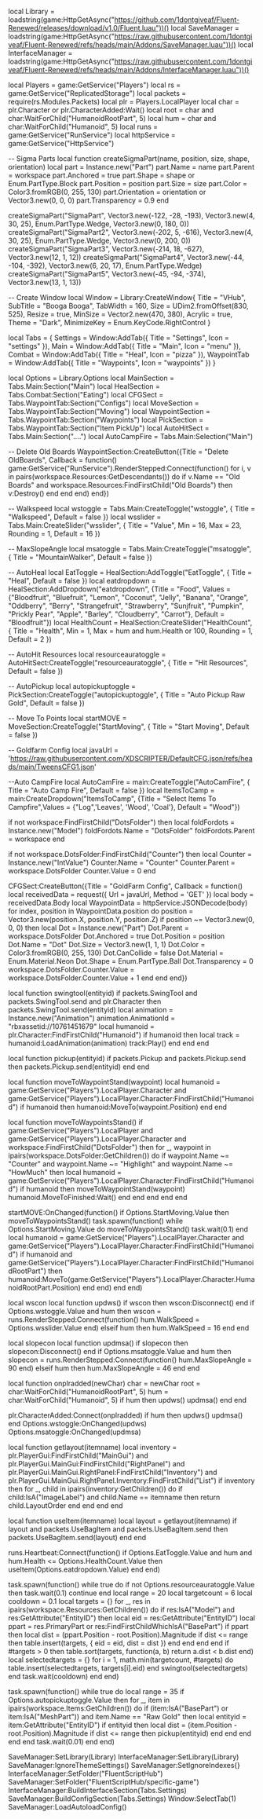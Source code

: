 local Library = loadstring(game:HttpGetAsync("https://github.com/1dontgiveaf/Fluent-Renewed/releases/download/v1.0/Fluent.luau"))()
local SaveManager = loadstring(game:HttpGetAsync("https://raw.githubusercontent.com/1dontgiveaf/Fluent-Renewed/refs/heads/main/Addons/SaveManager.luau"))()
local InterfaceManager = loadstring(game:HttpGetAsync("https://raw.githubusercontent.com/1dontgiveaf/Fluent-Renewed/refs/heads/main/Addons/InterfaceManager.luau"))()
 
local Players = game:GetService("Players")
local rs = game:GetService("ReplicatedStorage")
local packets = require(rs.Modules.Packets)
local plr = Players.LocalPlayer
local char = plr.Character or plr.CharacterAdded:Wait()
local root = char and char:WaitForChild("HumanoidRootPart", 5)
local hum = char and char:WaitForChild("Humanoid", 5)
local runs = game:GetService("RunService")
local httpService = game:GetService("HttpService")
 
-- Sigma Parts
local function createSigmaPart(name, position, size, shape, orientation)
    local part = Instance.new("Part")
    part.Name = name
    part.Parent = workspace
    part.Anchored = true
    part.Shape = shape or Enum.PartType.Block
    part.Position = position
    part.Size = size
    part.Color = Color3.fromRGB(0, 255, 130)
    part.Orientation = orientation or Vector3.new(0, 0, 0)
    part.Transparency = 0.9
end
 
createSigmaPart("SigmaPart", Vector3.new(-122, -28, -193), Vector3.new(4, 30, 25), Enum.PartType.Wedge, Vector3.new(0, 180, 0))
createSigmaPart("SigmaPart2", Vector3.new(-202, 5, -616), Vector3.new(4, 30, 25), Enum.PartType.Wedge, Vector3.new(0, 200, 0))
createSigmaPart("SigmaPart3", Vector3.new(-214, 18, -627), Vector3.new(12, 1, 12))
createSigmaPart("SigmaPart4", Vector3.new(-44, -104, -392), Vector3.new(6, 20, 17), Enum.PartType.Wedge)
createSigmaPart("SigmaPart5", Vector3.new(-45, -94, -374), Vector3.new(13, 1, 13))
 
-- Create Window
local Window = Library:CreateWindow{
    Title = "VHub",
    SubTitle = "Booga Booga",
    TabWidth = 160,
    Size = UDim2.fromOffset(830, 525),
    Resize = true,
    MinSize = Vector2.new(470, 380),
    Acrylic = true,
    Theme = "Dark",
    MinimizeKey = Enum.KeyCode.RightControl
}
 
local Tabs = {
    Settings = Window:AddTab({ Title = "Settings", Icon = "settings" }),
    Main = Window:AddTab({ Title = "Main", Icon = "menu" }),
    Combat = Window:AddTab({ Title = "Heal", Icon = "pizza" }),
    WaypointTab = Window:AddTab({ Title = "Waypoints", Icon = "waypoints" })
}
 
local Options = Library.Options
local MainSection = Tabs.Main:Section("Main")
local HealSection = Tabs.Combat:Section("Eating")
local CFGSect = Tabs.WaypointTab:Section("Configs")
local MoveSection = Tabs.WaypointTab:Section("Moving")
local WaypointSection = Tabs.WaypointTab:Section("Waypoints")
local PickSection = Tabs.WaypointTab:Section("Item PickUp")
local AutoHitSect = Tabs.Main:Section("....")
local AutoCampFire = Tabs.Main:Selection("Main")

-- Delete Old Boards
WaypointSection:CreateButton({Title = "Delete OldBoards", Callback = function() 
    game:GetService("RunService").RenderStepped:Connect(function()
        for i, v in pairs(workspace.Resources:GetDescendants()) do
            if v.Name == "Old Boards" and workspace.Resources:FindFirstChild("Old Boards") then
                v:Destroy()
            end
        end
    end)
end})
 
-- Walkspeed
local wstoggle = Tabs.Main:CreateToggle("wstoggle", { Title = "Walkspeed", Default = false })
local wsslider = Tabs.Main:CreateSlider("wsslider", { Title = "Value", Min = 16, Max = 23, Rounding = 1, Default = 16 })
 
-- MaxSlopeAngle
local msatoggle = Tabs.Main:CreateToggle("msatoggle", { Title = "MountainWalker", Default = false })
 
-- AutoHeal
local EatToggle = HealSection:AddToggle("EatToggle", { Title = "Heal", Default = false })
local eatdropdown = HealSection:AddDropdown("eatdropdown", {Title = "Food", Values = {"Bloodfruit", "Bluefruit", "Lemon", "Coconut", "Jelly", "Banana", "Orange", "Oddberry", "Berry", "Strangefruit", "Strawberry", "Sunjfruit", "Pumpkin", "Prickly Pear", "Apple", "Barley", "Cloudberry", "Carrot"}, Default = "Bloodfruit"})
local HealthCount = HealSection:CreateSlider("HealthCount", { Title = "Health", Min = 1, Max = hum and hum.Health or 100, Rounding = 1, Default = 2 })
 
-- AutoHit Resources
local resourceauratoggle = AutoHitSect:CreateToggle("resourceauratoggle", { Title = "Hit Resources", Default = false })
 
-- AutoPickup
local autopickuptoggle = PickSection:CreateToggle("autopickuptoggle", { Title = "Auto Pickup Raw Gold", Default = false })
 
-- Move To Points
local startMOVE = MoveSection:CreateToggle("StartMoving", { Title = "Start Moving", Default = false })
 
-- Goldfarm Config
local javaUrl = 'https://raw.githubusercontent.com/XDSCRIPTER/DefaultCFG.json/refs/heads/main/TweensCFG1.json'

--Auto CampFire
local AutoCamFire = main:CreateToggle("AutoCamFire", { Title = "Auto Camp Fire", Default = false })
local ItemsToCamp = main:CreateDropdown("ItemsToCamp", {Title = "Select Items To Campfire",Values = {"Log",'Leaves', 'Wood', 'Coal'}, Default = "Wood"})
 
if not workspace:FindFirstChild("DotsFolder") then 
    local foldFordots = Instance.new("Model")
    foldFordots.Name = "DotsFolder"
    foldFordots.Parent = workspace
end
 
if not workspace.DotsFolder:FindFirstChild("Counter") then 
    local Counter = Instance.new("IntValue")
    Counter.Name = "Counter"
    Counter.Parent = workspace.DotsFolder
    Counter.Value = 0
end
 
CFGSect:CreateButton({Title = "GoldFarm Config", Callback = function() 
    local receivedData = request({ Url = javaUrl, Method = 'GET' })
    local body = receivedData.Body
    local WaypointData = httpService:JSONDecode(body)
    for index, position in WaypointData.position do
        position = Vector3.new(position.X, position.Y, position.Z)
        if position ~= Vector3.new(0, 0, 0) then
            local Dot = Instance.new("Part")
            Dot.Parent = workspace.DotsFolder
            Dot.Anchored = true 
            Dot.Position = position
            Dot.Name = "Dot"
            Dot.Size = Vector3.new(1, 1, 1)
            Dot.Color = Color3.fromRGB(0, 255, 130)
            Dot.CanCollide = false
            Dot.Material = Enum.Material.Neon
            Dot.Shape = Enum.PartType.Ball
            Dot.Transparency = 0
            workspace.DotsFolder.Counter.Value = workspace.DotsFolder.Counter.Value + 1
        end
    end
end})
 
local function swingtool(entityid)
    if packets.SwingTool and packets.SwingTool.send and plr.Character then
        packets.SwingTool.send(entityid)
        local animation = Instance.new("Animation")
        animation.AnimationId = "rbxassetid://10761451679"
        local humanoid = plr.Character:FindFirstChild("Humanoid")
        if humanoid then
            local track = humanoid:LoadAnimation(animation)
            track:Play()
        end
    end
end
 
local function pickup(entityid)
    if packets.Pickup and packets.Pickup.send then
        packets.Pickup.send(entityid)
    end
end
 
local function moveToWaypointStand(waypoint)
    local humanoid = game:GetService("Players").LocalPlayer.Character and game:GetService("Players").LocalPlayer.Character:FindFirstChild("Humanoid")
    if humanoid then
        humanoid:MoveTo(waypoint.Position)
    end
end
 
local function moveToWaypointsStand()
    if game:GetService("Players").LocalPlayer and game:GetService("Players").LocalPlayer.Character and workspace:FindFirstChild("DotsFolder") then
        for _, waypoint in ipairs(workspace.DotsFolder:GetChildren()) do
            if waypoint.Name ~= "Counter" and waypoint.Name ~= "Highlight" and waypoint.Name ~= "HowMuch" then
                local humanoid = game:GetService("Players").LocalPlayer.Character:FindFirstChild("Humanoid")
                if humanoid then
                    moveToWaypointStand(waypoint)
                    humanoid.MoveToFinished:Wait()
                end
            end
        end
    end
end
 
startMOVE:OnChanged(function()
    if Options.StartMoving.Value then
        moveToWaypointsStand()
        task.spawn(function()
            while Options.StartMoving.Value do
                moveToWaypointsStand()
                task.wait(0.1)
            end
            local humanoid = game:GetService("Players").LocalPlayer.Character and game:GetService("Players").LocalPlayer.Character:FindFirstChild("Humanoid")
            if humanoid and game:GetService("Players").LocalPlayer.Character:FindFirstChild("HumanoidRootPart") then
                humanoid:MoveTo(game:GetService("Players").LocalPlayer.Character.HumanoidRootPart.Position)
            end
        end)
    end
end)
 
local wscon
local function updws()
    if wscon then wscon:Disconnect() end
    if Options.wstoggle.Value and hum then
        wscon = runs.RenderStepped:Connect(function()
            hum.WalkSpeed = Options.wsslider.Value
        end)
    elseif hum then
        hum.WalkSpeed = 16
    end
end
 
local slopecon
local function updmsa()
    if slopecon then slopecon:Disconnect() end
    if Options.msatoggle.Value and hum then
        slopecon = runs.RenderStepped:Connect(function()
            hum.MaxSlopeAngle = 90
        end)
    elseif hum then
        hum.MaxSlopeAngle = 46
    end
end
 
local function onplradded(newChar)
    char = newChar
    root = char:WaitForChild("HumanoidRootPart", 5)
    hum = char:WaitForChild("Humanoid", 5)
    if hum then
        updws()
        updmsa()
    end
end
 
plr.CharacterAdded:Connect(onplradded)
if hum then
    updws()
    updmsa()
end
Options.wstoggle:OnChanged(updws)
Options.msatoggle:OnChanged(updmsa)
 
local function getlayout(itemname)
    local inventory = plr.PlayerGui:FindFirstChild("MainGui") and plr.PlayerGui.MainGui:FindFirstChild("RightPanel") and plr.PlayerGui.MainGui.RightPanel:FindFirstChild("Inventory") and plr.PlayerGui.MainGui.RightPanel.Inventory:FindFirstChild("List")
    if inventory then
        for _, child in ipairs(inventory:GetChildren()) do
            if child:IsA("ImageLabel") and child.Name == itemname then
                return child.LayoutOrder
            end
        end
    end
end
 
local function useItem(itemname)
    local layout = getlayout(itemname)
    if layout and packets.UseBagItem and packets.UseBagItem.send then
        packets.UseBagItem.send(layout)
    end
end
 
runs.Heartbeat:Connect(function()
    if Options.EatToggle.Value and hum and hum.Health <= Options.HealthCount.Value then
        useItem(Options.eatdropdown.Value)
    end
end)
 
task.spawn(function()
    while true do
        if not Options.resourceauratoggle.Value then
            task.wait(0.1)
            continue
        end
        local range = 20
        local targetcount = 6
        local cooldown = 0.1
        local targets = {}
        for _, res in ipairs(workspace.Resources:GetChildren()) do
            if res:IsA("Model") and res:GetAttribute("EntityID") then
                local eid = res:GetAttribute("EntityID")
                local ppart = res.PrimaryPart or res:FindFirstChildWhichIsA("BasePart")
                if ppart then
                    local dist = (ppart.Position - root.Position).Magnitude
                    if dist <= range then
                        table.insert(targets, { eid = eid, dist = dist })
                    end
                end
            end
        end
        if #targets > 0 then
            table.sort(targets, function(a, b)
                return a.dist < b.dist
            end)
            local selectedtargets = {}
            for i = 1, math.min(targetcount, #targets) do
                table.insert(selectedtargets, targets[i].eid)
            end
            swingtool(selectedtargets)
        end
        task.wait(cooldown)
    end
end)
 
task.spawn(function()
    while true do
        local range = 35
        if Options.autopickuptoggle.Value then
            for _, item in ipairs(workspace.Items:GetChildren()) do
                if (item:IsA("BasePart") or item:IsA("MeshPart")) and item.Name == "Raw Gold" then
                    local entityid = item:GetAttribute("EntityID")
                    if entityid then
                        local dist = (item.Position - root.Position).Magnitude
                        if dist <= range then
                            pickup(entityid)
                        end
                    end
                end
            end
        end
        task.wait(0.01)
    end
end)

SaveManager:SetLibrary(Library)
InterfaceManager:SetLibrary(Library)
SaveManager:IgnoreThemeSettings()
SaveManager:SetIgnoreIndexes{}
InterfaceManager:SetFolder("FluentScriptHub")
SaveManager:SetFolder("FluentScriptHub/specific-game")
InterfaceManager:BuildInterfaceSection(Tabs.Settings)
SaveManager:BuildConfigSection(Tabs.Settings)
Window:SelectTab(1)
SaveManager:LoadAutoloadConfig()
